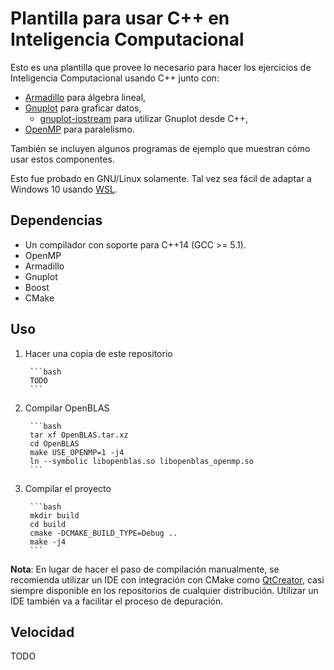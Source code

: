 # Plantilla para usar C++ en Inteligencia Computacional

Esto es una plantilla que provee lo necesario para hacer los ejercicios de Inteligencia Computacional usando C++ junto con:

* [Armadillo](http://arma.sourceforge.net/) para álgebra lineal,
* [Gnuplot](http://www.gnuplot.info/) para graficar datos,
    * [gnuplot-iostream](https://github.com/dstahlke/gnuplot-iostream) para utilizar Gnuplot desde C++,
* [OpenMP](http://bisqwit.iki.fi/story/howto/openmp/) para paralelismo.

También se incluyen algunos programas de ejemplo que muestran cómo usar estos componentes.

Esto fue probado en GNU/Linux solamente. Tal vez sea fácil de adaptar a Windows 10 usando [WSL](https://msdn.microsoft.com/en-us/commandline/wsl/about).

## Dependencias

* Un compilador con soporte para C++14 (GCC >= 5.1).
* OpenMP
* Armadillo
* Gnuplot
* Boost
* CMake

## Uso

1. Hacer una copia de este repositorio

        ```bash
        TODO
        ```

2. Compilar OpenBLAS

        ```bash
        tar xf OpenBLAS.tar.xz
        cd OpenBLAS
        make USE_OPENMP=1 -j4
        ln --symbolic libopenblas.so libopenblas_openmp.so
        ```

3. Compilar el proyecto

        ```bash
        mkdir build
        cd build
        cmake -DCMAKE_BUILD_TYPE=Debug ..
        make -j4
        ```

**Nota**: En lugar de hacer el paso de compilación manualmente, se recomienda utilizar un IDE con integración con CMake como [QtCreator](https://wiki.qt.io/Qt_Creator), casi siempre disponible en los repositorios de cualquier distribución. Utilizar un IDE también va a facilitar el proceso de depuración.

## Velocidad

TODO